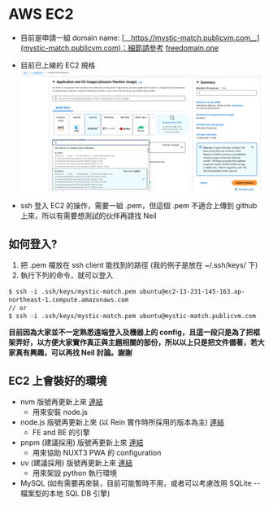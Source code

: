 # AWS EC2

- 目前是申請一組 domain name: [__https://mystic-match.publicvm.com__](mystic-match.publicvm.com)；細節請參考 [freedomain.one](https://freedomain.one/)

- 目前已上線的 EC2 規格
  ![EC2 規格](./images/AWS_EC2_Spec.png)

- ssh 登入 EC2 的操作，需要一組 .pem，但這個 .pem 不適合上傳到 github 上來，所以有需要想測試的伙伴再請找 Neil

## 如何登入?

1. 把 .pem 檔放在 ssh client 能找到的路徑 (我的例子是放在 ~/.ssh/keys/ 下)
1. 執行下列的命令，就可以登入

```shell
$ ssh -i .ssh/keys/mystic-match.pem ubuntu@ec2-13-231-145-163.ap-northeast-1.compute.amazonaws.com
// or
$ ssh -i .ssh/keys/mystic-match.pem ubuntu@mystic-match.publicvm.com
```

__目前因為大家並不一定熟悉遠端登入及機器上的 config，且這一段只是為了把框架弄好，以方便大家實作真正與主題相關的部份，所以以上只是把文件備著，若大家真有興趣，可以再找 Neil 討論。謝謝__

## EC2 上會裝好的環境

- nvm 版號再更新上來 [連結](https://github.com/nvm-sh/nvm)
  - 用來安裝 node.js
- node.js 版號再更新上來 (以 Rein 實作時所採用的版本為主) [連結](https://nodejs.org/en)
  - FE and BE 的引擎 
- pnpm (建議採用) 版號再更新上來 [連結](https://pnpm.io/)
  - 用來協助 NUXT3 PWA 的 configuration
- uv (建議採用) 版號再更新上來 [連結](https://github.com/astral-sh/uv)
  - 用來架設 python 執行環境
- MySQL (如有需要再來裝，目前可能暫時不用，或者可以考慮改用 SQLite -- 檔案型的本地 SQL DB 引擎)